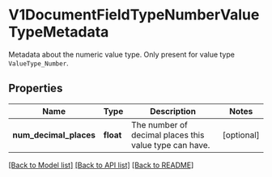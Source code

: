 # V1DocumentFieldTypeNumberValueTypeMetadata

Metadata about the numeric value type. Only present for value type `ValueType_Number`.
## Properties
Name | Type | Description | Notes
------------ | ------------- | ------------- | -------------
**num_decimal_places** | **float** | The number of decimal places this value type can have. | [optional] 

[[Back to Model list]](../README.md#documentation-for-models) [[Back to API list]](../README.md#documentation-for-api-endpoints) [[Back to README]](../README.md)


